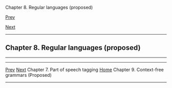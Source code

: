 Chapter 8. Regular languages (proposed)

[Prev](chap-tagging.xhtml)

[Next](chap-cfg.xhtml)

* * * * *

## Chapter 8. Regular languages (proposed)

* * * * *

  ----------------------------------- --------------------- ---------------------------------------------
  [Prev](chap-tagging.xhtml)                                [Next](chap-cfg.xhtml)
  Chapter 7. Part of speech tagging   [Home](index.xhtml)   Chapter 9. Context-free grammars (Proposed)
  ----------------------------------- --------------------- ---------------------------------------------


